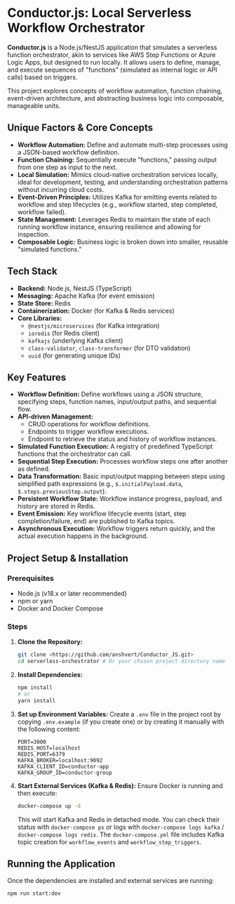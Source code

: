 # Conductor.js: Local Serverless Workflow Orchestrator

**Conductor.js** is a Node.js/NestJS application that simulates a serverless function orchestrator, akin to services like AWS Step Functions or Azure Logic Apps, but designed to run locally. It allows users to define, manage, and execute sequences of "functions" (simulated as internal logic or API calls) based on triggers.

This project explores concepts of workflow automation, function chaining, event-driven architecture, and abstracting business logic into composable, manageable units.

## Unique Factors & Core Concepts

* **Workflow Automation:** Define and automate multi-step processes using a JSON-based workflow definition.
* **Function Chaining:** Sequentially execute "functions," passing output from one step as input to the next.
* **Local Simulation:** Mimics cloud-native orchestration services locally, ideal for development, testing, and understanding orchestration patterns without incurring cloud costs.
* **Event-Driven Principles:** Utilizes Kafka for emitting events related to workflow and step lifecycles (e.g., workflow started, step completed, workflow failed).
* **State Management:** Leverages Redis to maintain the state of each running workflow instance, ensuring resilience and allowing for inspection.
* **Composable Logic:** Business logic is broken down into smaller, reusable "simulated functions."

## Tech Stack

* **Backend:** Node.js, NestJS (TypeScript)
* **Messaging:** Apache Kafka (for event emission)
* **State Store:** Redis
* **Containerization:** Docker (for Kafka & Redis services)
* **Core Libraries:**
    * `@nestjs/microservices` (for Kafka integration)
    * `ioredis` (for Redis client)
    * `kafkajs` (underlying Kafka client)
    * `class-validator`, `class-transformer` (for DTO validation)
    * `uuid` (for generating unique IDs)

## Key Features

* **Workflow Definition:** Define workflows using a JSON structure, specifying steps, function names, input/output paths, and sequential flow.
* **API-driven Management:**
    * CRUD operations for workflow definitions.
    * Endpoints to trigger workflow executions.
    * Endpoint to retrieve the status and history of workflow instances.
* **Simulated Function Execution:** A registry of predefined TypeScript functions that the orchestrator can call.
* **Sequential Step Execution:** Processes workflow steps one after another as defined.
* **Data Transformation:** Basic input/output mapping between steps using simplified path expressions (e.g., `$.initialPayload.data`, `$.steps.previousStep.output`).
* **Persistent Workflow State:** Workflow instance progress, payload, and history are stored in Redis.
* **Event Emission:** Key workflow lifecycle events (start, step completion/failure, end) are published to Kafka topics.
* **Asynchronous Execution:** Workflow triggers return quickly, and the actual execution happens in the background.

## Project Setup & Installation

### Prerequisites

* Node.js (v18.x or later recommended)
* npm or yarn
* Docker and Docker Compose

### Steps

1.  **Clone the Repository:**
    ```bash
    git clone <https://github.com/anshvert/Conductor_JS.git>
    cd serverless-orchestrator # Or your chosen project directory name
    ```

2.  **Install Dependencies:**
    ```bash
    npm install
    # or
    yarn install
    ```

3.  **Set up Environment Variables:**
    Create a `.env` file in the project root by copying `.env.example` (if you create one) or by creating it manually with the following content:
    ```env
    PORT=3000
    REDIS_HOST=localhost
    REDIS_PORT=6379
    KAFKA_BROKER=localhost:9092
    KAFKA_CLIENT_ID=conductor-app
    KAFKA_GROUP_ID=conductor-group
    ```

4.  **Start External Services (Kafka & Redis):**
    Ensure Docker is running and then execute:
    ```bash
    docker-compose up -d
    ```
    This will start Kafka and Redis in detached mode. You can check their status with `docker-compose ps` or logs with `docker-compose logs kafka` / `docker-compose logs redis`.
    The `docker-compose.yml` file includes Kafka topic creation for `workflow_events` and `workflow_step_triggers`.

## Running the Application

Once the dependencies are installed and external services are running:

```bash
npm run start:dev